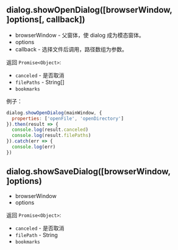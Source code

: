 ## dialog.showOpenDialog(\[browserWindow, ]options[, callback])
* browserWindow - 父窗体，使 dialog 成为模态窗体。
* options
* callback - 选择文件后调用，路径数组为参数。

返回 `Promise<Object>`:  
* `canceled` - 是否取消
* `filePaths` - String\[]
* `bookmarks`

例子：  
```js
dialog.showOpenDialog(mainWindow, {
  properties: ['openFile', 'openDirectory']
}).then(result => {
  console.log(result.canceled)
  console.log(result.filePaths)
}).catch(err => {
  console.log(err)
})
```

## dialog.showSaveDialog(\[browserWindow, ]options)
* browserWindow
* options

返回 `Promise<Object>`:  
* `canceled` - 是否取消
* `filePath` - String
* `bookmarks`
